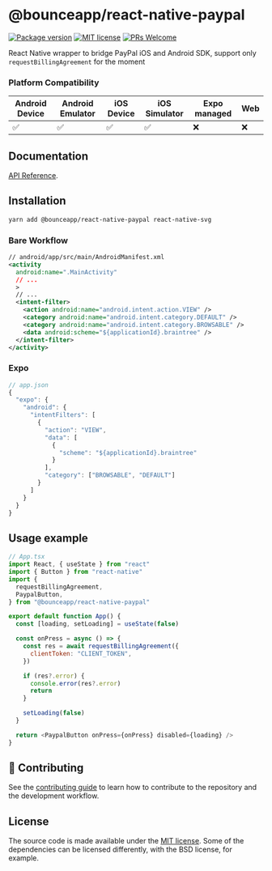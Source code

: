 # @bounceapp/react-native-paypal

[![Package version](https://img.shields.io/npm/v/@bounceapp/react-native-paypal?style=for-the-badge&labelColor=000000)](https://www.npmjs.com/package/@bounceapp/react-native-paypal)
[![MIT license](https://img.shields.io/badge/License-MIT-brightgreen.svg?style=for-the-badge&labelColor=000000)](LICENSE)
[![PRs Welcome](https://img.shields.io/badge/PRs-welcome-hotpink.svg?style=for-the-badge&labelColor=000000)](https://github.com/dcangulo/@bounceapp/react-native-paypal/pulls)

React Native wrapper to bridge PayPal iOS and Android SDK,
support only `requestBillingAgreement` for the moment

### Platform Compatibility

| Android Device | Android Emulator | iOS Device | iOS Simulator | Expo managed | Web |
| -------------- | ---------------- | ---------- | ------------- | ------------ | --- |
| ✅             | ✅               | ✅         | ✅            | ❌           | ❌  |

## Documentation

[API Reference](https://bounceapp.github.io/react-native-paypal/).

## Installation

```sh
yarn add @bounceapp/react-native-paypal react-native-svg
```

### Bare Workflow

```xml
// android/app/src/main/AndroidManifest.xml
<activity
  android:name=".MainActivity"
  // ...
  >
  // ...
  <intent-filter>
    <action android:name="android.intent.action.VIEW" />
    <category android:name="android.intent.category.DEFAULT" />
    <category android:name="android.intent.category.BROWSABLE" />
    <data android:scheme="${applicationId}.braintree" />
  </intent-filter>
</activity>
```

### Expo

```ts
// app.json
{
  "expo": {
    "android": {
      "intentFilters": [
        {
          "action": "VIEW",
          "data": [
            {
              "scheme": "${applicationId}.braintree"
            }
          ],
          "category": ["BROWSABLE", "DEFAULT"]
        }
      ]
    }
  }
}
```

## Usage example

```js
// App.tsx
import React, { useState } from "react"
import { Button } from "react-native"
import {
  requestBillingAgreement,
  PaypalButton,
} from "@bounceapp/react-native-paypal"

export default function App() {
  const [loading, setLoading] = useState(false)

  const onPress = async () => {
    const res = await requestBillingAgreement({
      clientToken: "CLIENT_TOKEN",
    })

    if (res?.error) {
      console.error(res?.error)
      return
    }

    setLoading(false)
  }

  return <PaypalButton onPress={onPress} disabled={loading} />
}
```

## 👏 Contributing

See the [contributing guide](CONTRIBUTING.md) to learn how to contribute to the repository and the development workflow.

## License

The source code is made available under the [MIT license](LICENSE). Some of the dependencies can be licensed differently, with the BSD license, for example.

